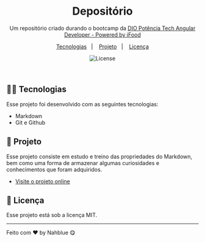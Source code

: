 <h1 align="center"> Depositório </h1>

<p align="center">
Um repositório criado durando o bootcamp da <a href="https://web.dio.me/track/4c4904b4-cfdc-42db-a74a-843a95eaa7bb">DIO Potência Tech Angular Developer - Powered by iFood</a><br/>
</p>

<p align="center">
  <a href="#-tecnologias">Tecnologias</a>&nbsp;&nbsp;&nbsp;|&nbsp;&nbsp;&nbsp;
  <a href="#-projeto">Projeto</a>&nbsp;&nbsp;&nbsp;|&nbsp;&nbsp;&nbsp;
  <a href="#memo-licença">Licença</a>
</p>

<p align="center">
  <img alt="License" src="https://img.shields.io/static/v1?label=license&message=MIT&color=49AA26&labelColor=000000">
</p>

<br>


## 👩‍💻 Tecnologias

Esse projeto foi desenvolvido com as seguintes tecnologias:

- Markdown
- Git e Github

## 📐 Projeto

Esse projeto consiste em estudo e treino das propriedades do Markdown, bem como uma forma de armazenar algumas curiosidades e conhecimentos que foram adquiridos.

- [Visite o projeto online](https://nahblue.github.io/nosso-trabalho/)

## :memo: Licença

Esse projeto está sob a licença MIT.

---

Feito com ♥ by Nahblue 😋

